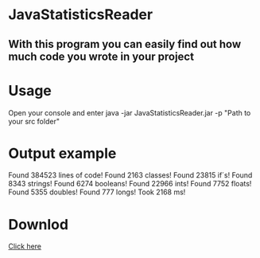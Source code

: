 # JavaStatisticsReader
## With this program you can easily find out how much code you wrote in your project

# Usage
Open your console and enter java -jar JavaStatisticsReader.jar -p "Path to your src folder"

# Output example
Found 384523 lines of code!
Found 2163 classes!
Found 23815 if´s!
Found 8343 strings!
Found 6274 booleans!
Found 22966 ints!
Found 7752 floats!
Found 5355 doubles!
Found 777 longs!
Took 2168 ms!

# Downlod
[Click here](https://github.com/DasDirt/JavaStatisticsReader/releases)
